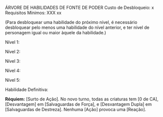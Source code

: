ÁRVORE DE HABILIDADES DE FONTE DE PODER
Custo de Desbloqueio: x
Requisitos Mínimos: XXX xx

(Para desbloquear uma habilidade do próximo nível, é necessário desbloquear pelo menos uma habilidade do nível anterior, e ter nível de personagem igual ou maior àquele da habilidade.)

Nível 1:

Nível 2:

Nível 3:

Nível 4:

Nível 5:

Habilidade Definitiva:

**Réquiem:** [Surto de Ação]. No novo turno, todas as criaturas tem [0 de CA], [Desvantagem] em [Salvaguardas de Força], e [Desvantagem Dupla] em [Salvaguardas de Destreza]. Nenhuma [Ação] provoca uma [Reação].
